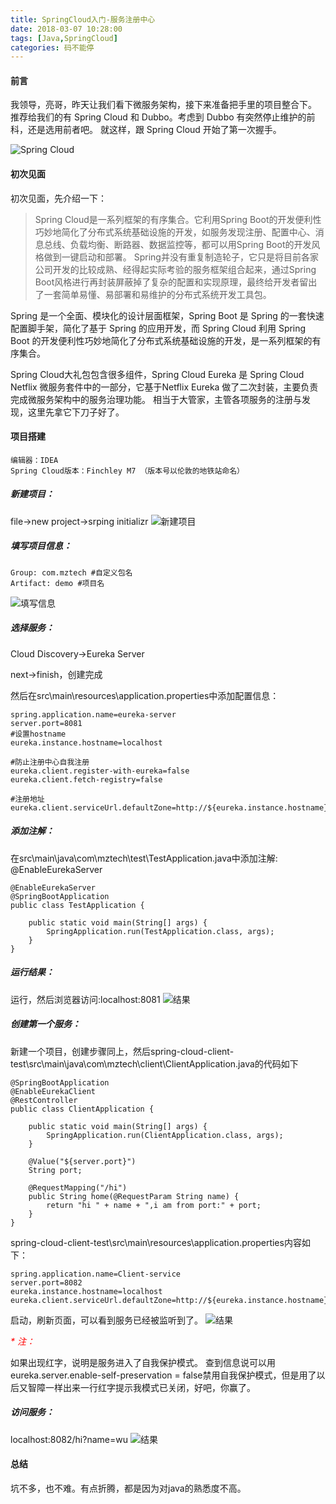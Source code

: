 ```yaml
---
title: SpringCloud入门-服务注册中心
date: 2018-03-07 10:28:00
tags: [Java,SpringCloud]
categories: 码不能停
---
```


#### 前言
我领导，亮哥，昨天让我们看下微服务架构，接下来准备把手里的项目整合下。
推荐给我们的有 Spring Cloud 和 Dubbo。考虑到 Dubbo 有突然停止维护的前科，还是选用前者吧。
就这样，跟 Spring Cloud 开始了第一次握手。

![Spring Cloud](/Spring-Cloud-Center/java.jpg)
<!--more-->
#### 初次见面
初次见面，先介绍一下：
>Spring Cloud是一系列框架的有序集合。它利用Spring Boot的开发便利性巧妙地简化了分布式系统基础设施的开发，如服务发现注册、配置中心、消息总线、负载均衡、断路器、数据监控等，都可以用Spring Boot的开发风格做到一键启动和部署。
Spring并没有重复制造轮子，它只是将目前各家公司开发的比较成熟、经得起实际考验的服务框架组合起来，通过Spring Boot风格进行再封装屏蔽掉了复杂的配置和实现原理，最终给开发者留出了一套简单易懂、易部署和易维护的分布式系统开发工具包。

Spring 是一个全面、模块化的设计层面框架，Spring Boot 是 Spring 的一套快速配置脚手架，简化了基于 Spring 的应用开发，而 Spring Cloud 利用 Spring Boot 的开发便利性巧妙地简化了分布式系统基础设施的开发，是一系列框架的有序集合。

Spring Cloud大礼包包含很多组件，Spring Cloud Eureka 是 Spring Cloud Netflix 微服务套件中的一部分，它基于Netflix Eureka 做了二次封装，主要负责完成微服务架构中的服务治理功能。
相当于大管家，主管各项服务的注册与发现，这里先拿它下刀子好了。

#### 项目搭建
```
编辑器：IDEA
Spring Cloud版本：Finchley M7 （版本号以伦敦的地铁站命名）
```

##### 新建项目：
file->new project->srping initializr
![新建项目](/Spring-Cloud-Center/新建项目.png)

##### 填写项目信息：
```
Group: com.mztech #自定义包名
Artifact: demo #项目名
```
![填写信息](/Spring-Cloud-Center/填写信息.png)

##### 选择服务：
Cloud Discovery->Eureka Server

next->finish，创建完成

然后在src\main\resources\application.properties中添加配置信息：
```
spring.application.name=eureka-server
server.port=8081
#设置hostname
eureka.instance.hostname=localhost

#防止注册中心自我注册
eureka.client.register-with-eureka=false
eureka.client.fetch-registry=false

#注册地址
eureka.client.serviceUrl.defaultZone=http://${eureka.instance.hostname}:8081/eureka/
```

##### 添加注解：
在src\main\java\com\mztech\test\TestApplication.java中添加注解: @EnableEurekaServer
```
@EnableEurekaServer
@SpringBootApplication
public class TestApplication {

    public static void main(String[] args) {
        SpringApplication.run(TestApplication.class, args);
    }
}
```
##### 运行结果：
运行，然后浏览器访问:localhost:8081
![结果](/Spring-Cloud-Center/结果.png)

##### 创建第一个服务：
新建一个项目，创建步骤同上，然后spring-cloud-client-test\src\main\java\com\mztech\client\ClientApplication.java的代码如下
```
@SpringBootApplication
@EnableEurekaClient
@RestController
public class ClientApplication {

    public static void main(String[] args) {
        SpringApplication.run(ClientApplication.class, args);
    }

    @Value("${server.port}")
    String port;

    @RequestMapping("/hi")
    public String home(@RequestParam String name) {
        return "hi " + name + ",i am from port:" + port;
    }
}
```

spring-cloud-client-test\src\main\resources\application.properties内容如下：
```
spring.application.name=Client-service
server.port=8082
eureka.instance.hostname=localhost
eureka.client.serviceUrl.defaultZone=http://${eureka.instance.hostname}:8081/eureka/
```
启动，刷新页面，可以看到服务已经被监听到了。
![结果](/Spring-Cloud-Center/服务注册.png)

_<font color=red>* 注：</font>_

如果出现红字，说明是服务进入了自我保护模式。
查到信息说可以用 eureka.server.enable-self-preservation = false禁用自我保护模式，但是用了以后又智障一样出来一行红字提示我模式已关闭，好吧，你赢了。

##### 访问服务：
localhost:8082/hi?name=wu
![结果](/Spring-Cloud-Center/访问服务.png)

#### 总结

坑不多，也不难。有点折腾，都是因为对java的熟悉度不高。
